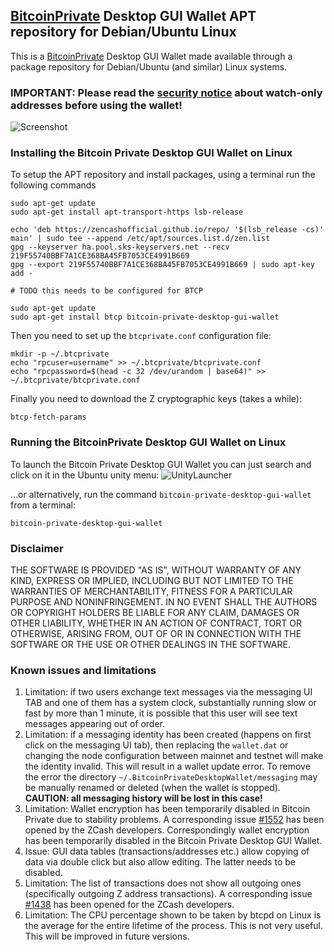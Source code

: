 ## [BitcoinPrivate](https://btcprivate.org/) Desktop GUI Wallet APT repository for Debian/Ubuntu Linux

This is a [BitcoinPrivate](https://btcprivate.org/) Desktop GUI Wallet made available through a package repository
for Debian/Ubuntu (and similar) Linux systems.

### IMPORTANT: Please read the [security notice](KnownSecurityIssues.md) about watch-only addresses before using the wallet!

![Screenshot](BitcoinPrivateWalletUbuntu.png "Main Window")

### Installing the Bitcoin Private Desktop GUI Wallet on Linux

To setup the APT repository and install packages, using a terminal run the following commands
```
sudo apt-get update
sudo apt-get install apt-transport-https lsb-release

echo 'deb https://zencashofficial.github.io/repo/ '$(lsb_release -cs)' main' | sudo tee --append /etc/apt/sources.list.d/zen.list
gpg --keyserver ha.pool.sks-keyservers.net --recv 219F55740BBF7A1CE368BA45FB7053CE4991B669
gpg --export 219F55740BBF7A1CE368BA45FB7053CE4991B669 | sudo apt-key add -

# TODO this needs to be configured for BTCP

sudo apt-get update
sudo apt-get install btcp bitcoin-private-desktop-gui-wallet
```
Then you need to set up the `btcprivate.conf` configuration file:
```
mkdir -p ~/.btcprivate
echo "rpcuser=username" >> ~/.btcprivate/btcprivate.conf
echo "rpcpassword=$(head -c 32 /dev/urandom | base64)" >> ~/.btcprivate/btcprivate.conf
```

Finally you need to download the Z cryptographic keys (takes a while):
```
btcp-fetch-params
```

### Running the BitcoinPrivate Desktop GUI Wallet on Linux

To launch the Bitcoin Private Desktop GUI Wallet you can just search and click on it in the Ubuntu unity menu:
![UnityLauncher](ZENUnityLauncher.png "Bitcoin Private Wallet launcher")

...or alternatively, run the command `bitcoin-private-desktop-gui-wallet` from a terminal:
```
bitcoin-private-desktop-gui-wallet
```

### Disclaimer

THE SOFTWARE IS PROVIDED "AS IS", WITHOUT WARRANTY OF ANY KIND, EXPRESS OR
IMPLIED, INCLUDING BUT NOT LIMITED TO THE WARRANTIES OF MERCHANTABILITY,
FITNESS FOR A PARTICULAR PURPOSE AND NONINFRINGEMENT. IN NO EVENT SHALL THE
AUTHORS OR COPYRIGHT HOLDERS BE LIABLE FOR ANY CLAIM, DAMAGES OR OTHER
LIABILITY, WHETHER IN AN ACTION OF CONTRACT, TORT OR OTHERWISE, ARISING FROM,
OUT OF OR IN CONNECTION WITH THE SOFTWARE OR THE USE OR OTHER DEALINGS IN THE
SOFTWARE.

### Known issues and limitations
1. Limitation: if two users exchange text messages via the messaging UI TAB and one of them has a system clock, substantially running slow or fast by more than 1 minute, it is possible that this user will see text messages appearing out of order.
1. Limitation: if a messaging identity has been created (happens on first click on the messaging UI tab), then replacing the `wallet.dat` or changing the node configuration between mainnet and testnet will make the identity invalid. This will result in a wallet update error. To remove the error the directory `~/.BitcoinPrivateDesktopWallet/messaging` may be manually renamed or deleted (when the wallet is stopped). **CAUTION: all messaging history will be lost in this case!**
1. Limitation: Wallet encryption has been temporarily disabled in Bitcoin Private due to stability problems. A corresponding issue
[#1552](https://github.com/zcash/zcash/issues/1552) has been opened by the ZCash developers. Correspondingly
wallet encryption has been temporarily disabled in the Bitcoin Private Desktop GUI Wallet.
1. Issue: GUI data tables (transactions/addresses etc.) allow copying of data via double click but also allow editing.
The latter needs to be disabled.
1. Limitation: The list of transactions does not show all outgoing ones (specifically outgoing Z address
transactions). A corresponding issue [#1438](https://github.com/zcash/zcash/issues/1438) has been opened
for the ZCash developers.
1. Limitation: The CPU percentage shown to be taken by btcpd on Linux is the average for the entire lifetime
of the process. This is not very useful. This will be improved in future versions.
